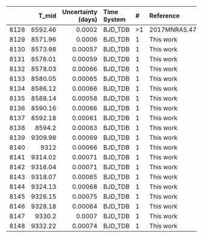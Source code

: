 |      |   T_mid |   Uncertainty (days) | Time System   | #   | Reference           |
|-----:|--------:|---------------------:|:--------------|:----|:--------------------|
| 8128 | 6592.46 |              0.0002  | BJD_TDB       | >1  | 2017MNRAS.471.2743T |
| 8129 | 8571.96 |              0.0006  | BJD_TDB       | 1   | This work           |
| 8130 | 8573.98 |              0.00057 | BJD_TDB       | 1   | This work           |
| 8131 | 8576.01 |              0.00059 | BJD_TDB       | 1   | This work           |
| 8132 | 8578.03 |              0.00066 | BJD_TDB       | 1   | This work           |
| 8133 | 8580.05 |              0.00065 | BJD_TDB       | 1   | This work           |
| 8134 | 8586.12 |              0.00066 | BJD_TDB       | 1   | This work           |
| 8135 | 8588.14 |              0.00058 | BJD_TDB       | 1   | This work           |
| 8136 | 8590.16 |              0.00066 | BJD_TDB       | 1   | This work           |
| 8137 | 8592.18 |              0.00061 | BJD_TDB       | 1   | This work           |
| 8138 | 8594.2  |              0.00063 | BJD_TDB       | 1   | This work           |
| 8139 | 9309.98 |              0.00069 | BJD_TDB       | 1   | This work           |
| 8140 | 9312    |              0.00066 | BJD_TDB       | 1   | This work           |
| 8141 | 9314.02 |              0.00071 | BJD_TDB       | 1   | This work           |
| 8142 | 9316.04 |              0.00071 | BJD_TDB       | 1   | This work           |
| 8143 | 9318.07 |              0.00065 | BJD_TDB       | 1   | This work           |
| 8144 | 9324.13 |              0.00068 | BJD_TDB       | 1   | This work           |
| 8145 | 9326.15 |              0.00075 | BJD_TDB       | 1   | This work           |
| 8146 | 9328.18 |              0.00064 | BJD_TDB       | 1   | This work           |
| 8147 | 9330.2  |              0.0007  | BJD_TDB       | 1   | This work           |
| 8148 | 9332.22 |              0.00074 | BJD_TDB       | 1   | This work           |